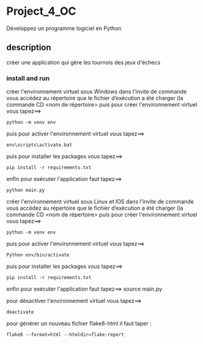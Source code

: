 # Project_4_OC

Développez un programme logiciel en Python

## description

créer une application qui gère les tournois des jeux d'échecs

### install and run


créer l'environnement virtuel sous Windows dans l'invite de commande vous accédez au répertoire que le fichier d’exécution a été charger (la commande CD <nom de répertoire> puis pour créer l'environnement virtuel vous tapez==> 


```
python -m venv env
```

puis pour activer l'environnement virtuel vous tapez==>

```
env\scripts\activate.bat 
```
puis pour installer les packages vous tapez==>
```
pip install -r requirements.txt 
```
enfin pour exécuter l'application faut tapez==>
```
python main.py
```
créer l'environnement virtuel sous Linux et IOS dans l'invite de commande vous accédez au répertoire que le fichier d’exécution a été charger (la commande CD <nom de répertoire> puis pour créer l'environnement virtuel vous tapez==> 
```
python -m venv env 
```
puis pour activer l'environnement virtuel vous tapez==>
```
Python env/bin/activate
```
puis pour installer les packages vous tapez==>
```
pip install -r requirements.txt 
```
enfin pour exécuter l'application faut tapez==> source main.py

pour désactiver l'environnement virtuel vous tapez==>
```
deactivate
```
 pour générer un nouveau fichier flake8-html il faut taper :
```
flake8 --format=html --htmldir=flake-report
```